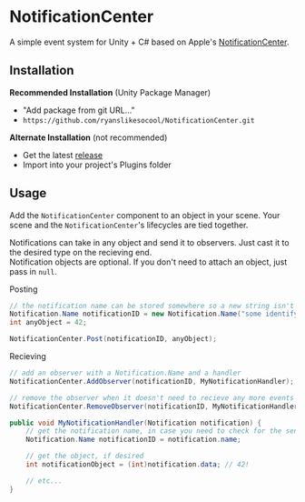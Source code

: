 # NotificationCenter
A simple event system for Unity + C# based on Apple's [NotificationCenter](https://developer.apple.com/documentation/foundation/notificationcenter).

## Installation
**Recommended Installation** (Unity Package Manager)
- "Add package from git URL..."
- `https://github.com/ryanslikesocool/NotificationCenter.git`

**Alternate Installation** (not recommended)
- Get the latest [release](https://github.com/ryanslikesocool/NotificationCenter/releases)
- Import into your project's Plugins folder

## Usage
Add the `NotificationCenter` component to an object in your scene.  Your scene and the `NotificationCenter`'s lifecycles are tied together.

Notifications can take in any object and send it to observers.  Just cast it to the desired type on the recieving end.\
Notification objects are optional.  If you don't need to attach an object, just pass in `null`.

Posting
```cs
// the notification name can be stored somewhere so a new string isn't always created
Notification.Name notificationID = new Notification.Name("some identifying string");
int anyObject = 42;

NotificationCenter.Post(notificationID, anyObject);
```

Recieving
```cs
// add an observer with a Notification.Name and a handler
NotificationCenter.AddObserver(notificationID, MyNotificationHandler);

// remove the observer when it doesn't need to recieve any more events
NotificationCenter.RemoveObserver(notificationID, MyNotificationHandler);

public void MyNotificationHandler(Notification notification) {
	// get the notification name, in case you need to check for the sender
	Notification.Name notificationID = notification.name;

	// get the object, if desired
	int notificationObject = (int)notification.data; // 42!

	// etc...
}
```
